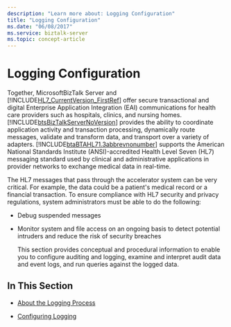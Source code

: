 ```yaml
---
description: "Learn more about: Logging Configuration"
title: "Logging Configuration"
ms.date: "06/08/2017"
ms.service: biztalk-server
ms.topic: concept-article
---
```

# Logging Configuration
Together, MicrosoftBizTalk Server and [!INCLUDE[HL7_CurrentVersion_FirstRef](../../includes/hl7-currentversion-firstref-md.md)] offer secure transactional and digital Enterprise Application Integration (EAI) communications for health care providers such as hospitals, clinics, and nursing homes. [!INCLUDE[btsBizTalkServerNoVersion](../../includes/btsbiztalkservernoversion-md.md)] provides the ability to coordinate application activity and transaction processing, dynamically route messages, validate and transform data, and transport over a variety of adapters. [!INCLUDE[btaBTAHL71.3abbrevnonumber](../../includes/btabtahl71-3abbrevnonumber-md.md)] supports the American National Standards Institute (ANSI)-accredited Health Level Seven (HL7) messaging standard used by clinical and administrative applications in provider networks to exchange medical data in real-time.  
  
 The HL7 messages that pass through the accelerator system can be very critical. For example, the data could be a patient's medical record or a financial transaction. To ensure compliance with HL7 security and privacy regulations, system administrators must be able to do the following:  
  
- Debug suspended messages  
  
- Monitor system and file access on an ongoing basis to detect potential intruders and reduce the risk of security breaches  
  
  This section provides conceptual and procedural information to enable you to configure auditing and logging, examine and interpret audit data and event logs, and run queries against the logged data.  
  
## In This Section  
  
-   [About the Logging Process](../../adapters-and-accelerators/accelerator-hl7/about-the-logging-process.md)  
  
-   [Configuring Logging](../../adapters-and-accelerators/accelerator-hl7/configuring-logging.md)
